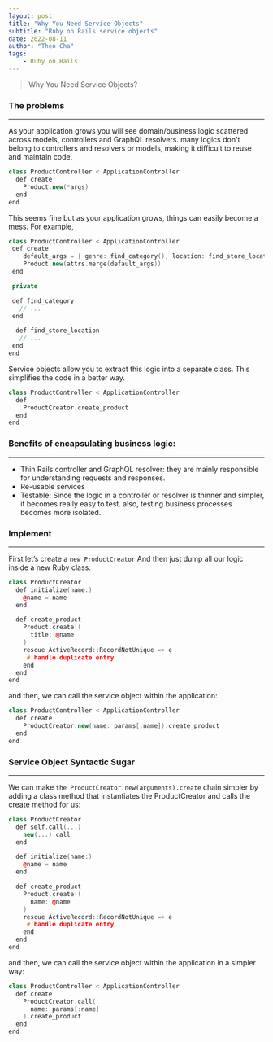 ```yaml
---
layout: post
title: "Why You Need Service Objects"
subtitle: "Ruby on Rails service objects"
date: 2022-08-11
author: "Theo Cha"
tags:
    - Ruby on Rails
---
```



> Why You Need Service Objects?

### The problems
----------------------------------------
As your application grows you will see domain/business logic scattered across models, controllers and GraphQL resolvers. many logics don't belong to controllers and resolvers or models, making it difficult to reuse and maintain code.

```cpp
class ProductController < ApplicationController
  def create
    Product.new(*args)
  end
end
```
This seems fine but as your application grows, things can easily become a mess. For example,

```cpp
class ProductController < ApplicationController
 def create
    default_args = { genre: find_category(), location: find_store_location() }
    Product.new(attrs.merge(default_args))
 end

 private

 def find_category
   // ...
 end

  def find_store_location
   // ...
 end
end
```

Service objects allow you to extract this logic into a separate class. This simplifies the code in a better way.

```cpp
class ProductController < ApplicationController
  def
    ProductCreator.create_product
  end
end

```

### Benefits of encapsulating business logic:
----------------------------------------

- Thin Rails controller and GraphQL resolver: they are mainly responsible for understanding requests and responses.
- Re-usable services
- Testable: Since the logic in a controller or resolver is thinner and simpler, it becomes really easy to test. also,  testing business processes becomes more isolated.


### Implement
----------------------------------------

First let’s create a `new ProductCreator` And then just dump all our logic inside a new Ruby class:

```cpp
class ProductCreator
  def initialize(name:)
    @name = name
  end

  def create_product
    Product.create!(
      title: @name
    )
    rescue ActiveRecord::RecordNotUnique => e
     # handle duplicate entry
    end
  end
end

```

and then, we can call the service object within the application:

```cpp
class ProductController < ApplicationController
  def create
    ProductCreator.new(name: params[:name]).create_product
  end
end
```

### Service Object Syntactic Sugar
----------------------------------------

We can make `the ProductCreator.new(arguments).create` chain simpler by adding a class method that instantiates the ProductCreator and calls the create method for us:

```cpp
class ProductCreator
  def self.call(...)
    new(...).call
  end

  def initialize(name:)
    @name = name
  end

  def create_product
    Product.create!(
      name: @name
    )
    rescue ActiveRecord::RecordNotUnique => e
     # handle duplicate entry
    end
  end
end
```

and then, we can call the service object within the application in a simpler way:

```cpp
class ProductController < ApplicationController
  def create
    ProductCreator.call(
      name: params[:name]
    ).create_product
  end
end
```








